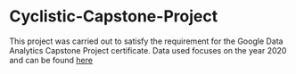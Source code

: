 # Cyclistic-Capstone-Project

This project was carried out to satisfy the requirement for the Google Data Analytics Capstone Project certificate.
Data used focuses on the year 2020 and can be found [here](https://divvy-tripdata.s3.amazonaws.com/index.html)
